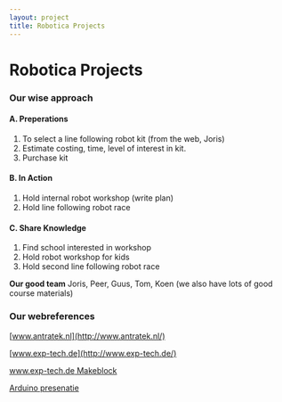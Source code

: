 ```yaml
---
layout: project
title: Robotica Projects
---
```


# Robotica Projects
### Our wise approach

#### A. Preperations
   1. To select a line following robot kit (from the web, Joris)
   2. Estimate costing, time, level of interest in kit.
   3. Purchase kit

#### B. In Action
   1. Hold internal robot workshop (write plan)
   2. Hold line following robot race

   
#### C. Share Knowledge
   1. Find school interested in workshop
   2. Hold robot workshop for kids
   3. Hold second line following robot race

**Our good team** Joris, Peer, Guus, Tom, Koen (we also have lots of good course materials)

### Our webreferences

[www.antratek.nl](http://www.antratek.nl/)

[www.exp-tech.de](http://www.exp-tech.de/)

[www.exp-tech.de Makeblock](http://www.exp-tech.de/Roboter/UGV/Makeblock-Configurable-4WD-Robot-Kit-Gold.html)

[Arduino presenatie](http://todbot.com/blog/wp-content/uploads/2007/11/bionic_arduino_class1.pdf)
   